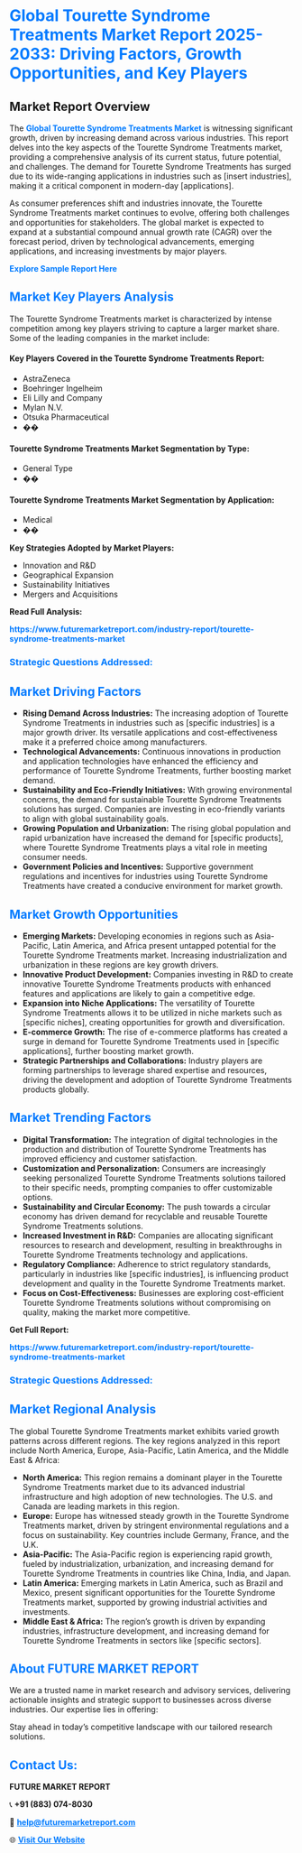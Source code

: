 <h1 style="color: #007BFF;">Global Tourette Syndrome Treatments Market Report 2025-2033: Driving Factors, Growth Opportunities, and Key Players</h1>

<section id="overview">
<h2>Market Report Overview</h2>
<p>The <a href="https://www.futuremarketreport.com/industry-report/tourette-syndrome-treatments-market" style="color: #007BFF; text-decoration: none;"><strong>Global Tourette Syndrome Treatments Market</strong></a> is witnessing significant growth, driven by increasing demand across various industries. This report delves into the key aspects of the Tourette Syndrome Treatments market, providing a comprehensive analysis of its current status, future potential, and challenges. The demand for Tourette Syndrome Treatments has surged due to its wide-ranging applications in industries such as [insert industries], making it a critical component in modern-day [applications].</p>
<p>As consumer preferences shift and industries innovate, the Tourette Syndrome Treatments market continues to evolve, offering both challenges and opportunities for stakeholders. The global market is expected to expand at a substantial compound annual growth rate (CAGR) over the forecast period, driven by technological advancements, emerging applications, and increasing investments by major players.</p>
</section>

<section id="overview">
<p><a href="https://www.futuremarketreport.com/request-sample/reportId=114033" style="color: #007BFF; text-decoration: none;"><strong>Explore Sample Report Here</strong></a></p>
</section>

<section id="key-players">
<h2 style="color: #007BFF;">Market Key Players Analysis</h2>
<p>The Tourette Syndrome Treatments market is characterized by intense competition among key players striving to capture a larger market share. Some of the leading companies in the market include:</p>
<h4>Key Players Covered in the Tourette Syndrome Treatments Report:</h4>
<ul><li>AstraZeneca</li><li>Boehringer Ingelheim</li><li>Eli Lilly and Company</li><li>Mylan N.V.</li><li>Otsuka Pharmaceutical</li><li>��</li></ul>
<h4>Tourette Syndrome Treatments Market Segmentation by Type:</h4>
<ul><li>General Type</li><li>��</li></ul>

<h4>Tourette Syndrome Treatments Market Segmentation by Application:</h4>
<ul><li>Medical</li><li>��</li></ul>
<p><strong>Key Strategies Adopted by Market Players:</strong></p>
<ul>
<li>Innovation and R&D</li>
<li>Geographical Expansion</li>
<li>Sustainability Initiatives</li>
<li>Mergers and Acquisitions</li>
</ul>
</section>

<section>
<p><strong>Read Full Analysis: </strong></p><a href="https://www.futuremarketreport.com/industry-report/tourette-syndrome-treatments-market" style="color: #007BFF; text-decoration: none;"><strong>https://www.futuremarketreport.com/industry-report/tourette-syndrome-treatments-market</strong></a>
<h3 style="color: #007BFF;">Strategic Questions Addressed:</h3>
</section>

<section id="driving-factors">
<h2 style="color: #007BFF;">Market Driving Factors</h2>
<ul>
<li><strong>Rising Demand Across Industries:</strong> The increasing adoption of Tourette Syndrome Treatments in industries such as [specific industries] is a major growth driver. Its versatile applications and cost-effectiveness make it a preferred choice among manufacturers.</li>
<li><strong>Technological Advancements:</strong> Continuous innovations in production and application technologies have enhanced the efficiency and performance of Tourette Syndrome Treatments, further boosting market demand.</li>
<li><strong>Sustainability and Eco-Friendly Initiatives:</strong> With growing environmental concerns, the demand for sustainable Tourette Syndrome Treatments solutions has surged. Companies are investing in eco-friendly variants to align with global sustainability goals.</li>
<li><strong>Growing Population and Urbanization:</strong> The rising global population and rapid urbanization have increased the demand for [specific products], where Tourette Syndrome Treatments plays a vital role in meeting consumer needs.</li>
<li><strong>Government Policies and Incentives:</strong> Supportive government regulations and incentives for industries using Tourette Syndrome Treatments have created a conducive environment for market growth.</li>
</ul>
</section>

<section id="growth-opportunities">
<h2 style="color: #007BFF;">Market Growth Opportunities</h2>
<ul>
<li><strong>Emerging Markets:</strong> Developing economies in regions such as Asia-Pacific, Latin America, and Africa present untapped potential for the Tourette Syndrome Treatments market. Increasing industrialization and urbanization in these regions are key growth drivers.</li>
<li><strong>Innovative Product Development:</strong> Companies investing in R&D to create innovative Tourette Syndrome Treatments products with enhanced features and applications are likely to gain a competitive edge.</li>
<li><strong>Expansion into Niche Applications:</strong> The versatility of Tourette Syndrome Treatments allows it to be utilized in niche markets such as [specific niches], creating opportunities for growth and diversification.</li>
<li><strong>E-commerce Growth:</strong> The rise of e-commerce platforms has created a surge in demand for Tourette Syndrome Treatments used in [specific applications], further boosting market growth.</li>
<li><strong>Strategic Partnerships and Collaborations:</strong> Industry players are forming partnerships to leverage shared expertise and resources, driving the development and adoption of Tourette Syndrome Treatments products globally.</li>
</ul>
</section>

<section id="trending-factors">
<h2 style="color: #007BFF;">Market Trending Factors</h2>
<ul>
<li><strong>Digital Transformation:</strong> The integration of digital technologies in the production and distribution of Tourette Syndrome Treatments has improved efficiency and customer satisfaction.</li>
<li><strong>Customization and Personalization:</strong> Consumers are increasingly seeking personalized Tourette Syndrome Treatments solutions tailored to their specific needs, prompting companies to offer customizable options.</li>
<li><strong>Sustainability and Circular Economy:</strong> The push towards a circular economy has driven demand for recyclable and reusable Tourette Syndrome Treatments solutions.</li>
<li><strong>Increased Investment in R&D:</strong> Companies are allocating significant resources to research and development, resulting in breakthroughs in Tourette Syndrome Treatments technology and applications.</li>
<li><strong>Regulatory Compliance:</strong> Adherence to strict regulatory standards, particularly in industries like [specific industries], is influencing product development and quality in the Tourette Syndrome Treatments market.</li>
<li><strong>Focus on Cost-Effectiveness:</strong> Businesses are exploring cost-efficient Tourette Syndrome Treatments solutions without compromising on quality, making the market more competitive.</li>
</ul>
</section>

<section>
<p><strong>Get Full Report: </strong></p><a href="https://www.futuremarketreport.com/industry-report/tourette-syndrome-treatments-market" style="color: #007BFF; text-decoration: none;"><strong>https://www.futuremarketreport.com/industry-report/tourette-syndrome-treatments-market</strong></a>
<h3 style="color: #007BFF;">Strategic Questions Addressed:</h3>
</section>


<section id="regional-analysis">
<h2 style="color: #007BFF;">Market Regional Analysis</h2>
<p>The global Tourette Syndrome Treatments market exhibits varied growth patterns across different regions. The key regions analyzed in this report include North America, Europe, Asia-Pacific, Latin America, and the Middle East & Africa:</p>
<ul>
<li><strong>North America:</strong> This region remains a dominant player in the Tourette Syndrome Treatments market due to its advanced industrial infrastructure and high adoption of new technologies. The U.S. and Canada are leading markets in this region.</li>
<li><strong>Europe:</strong> Europe has witnessed steady growth in the Tourette Syndrome Treatments market, driven by stringent environmental regulations and a focus on sustainability. Key countries include Germany, France, and the U.K.</li>
<li><strong>Asia-Pacific:</strong> The Asia-Pacific region is experiencing rapid growth, fueled by industrialization, urbanization, and increasing demand for Tourette Syndrome Treatments in countries like China, India, and Japan.</li>
<li><strong>Latin America:</strong> Emerging markets in Latin America, such as Brazil and Mexico, present significant opportunities for the Tourette Syndrome Treatments market, supported by growing industrial activities and investments.</li>
<li><strong>Middle East & Africa:</strong> The region’s growth is driven by expanding industries, infrastructure development, and increasing demand for Tourette Syndrome Treatments in sectors like [specific sectors].</li>
</ul>
</section>

<footer>
<h2 style="color: #007BFF;">About FUTURE MARKET REPORT</h2>
<p>We are a trusted name in market research and advisory services, delivering actionable insights and strategic support to businesses across diverse industries. Our expertise lies in offering:</p>

<p>Stay ahead in today’s competitive landscape with our tailored research solutions.</p>

<h2 style="color: #007BFF;">Contact Us:</h2>
<p><strong>FUTURE MARKET REPORT</strong></p>
<p>📞 <strong>+91 (883) 074-8030</strong></p>
<p>📧 <strong><a href="mailto:help@futuremarketreport.com" style="color: #007BFF;">help@futuremarketreport.com</a></strong></p>
<p>🌐 <strong><a href="https://www.futuremarketreport.com/" style="color: #007BFF;">Visit Our Website</a></strong></p>
</footer>